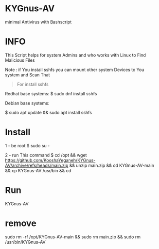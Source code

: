 # KYGnus-AV
minimal Antivirus with Bashscript


# INFO

This Script helps for system Admins and who works with Linux to Find Malicious Files

Note : if You install sshfs you can mount other system Devices to You system and Scan That

> For install sshfs

Redhat base systems: 
$ sudo dnf install sshfs

Debian base systems:

$ sudo apt update && sudo apt install sshfs


# Install

1 - be root
$ sudo su - 

2 - run This command
$ cd /opt && wget https://github.com/KooshaYeganeh/KYGnus-AV/archive/refs/heads/main.zip && unzip main.zip && cd KYGnus-AV-main && cp KYGnus-AV /usr/bin && cd 



# Run

KYGnus-AV


# remove

sudo rm -rf /opt/KYGnus-AV-main && sudo rm main.zip && sudo rm /usr/bin/KYGnus-AV
